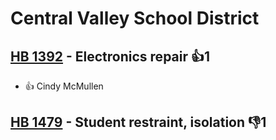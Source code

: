 # Central Valley School District

## [HB 1392](/bill/2023-24/hb/1392/) - Electronics repair 👍1  
* 👍 Cindy McMullen

## [HB 1479](/bill/2023-24/hb/1479/) - Student restraint, isolation  👎1 